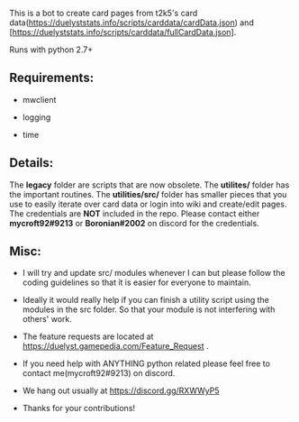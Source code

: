 This is a bot to create card pages from t2k5's card data(https://duelyststats.info/scripts/carddata/cardData.json) and [https://duelyststats.info/scripts/carddata/fullCardData.json].


Runs with python 2.7+


## Requirements:
 - mwclient

 - logging

 - time

## Details:
The **legacy** folder are scripts that are now obsolete.
The **utilites/** folder has the important routines. The **utilities/src/** folder has smaller pieces that you use to easily iterate over card data or login into wiki and create/edit pages. The credentials are **NOT** included in the repo. Please contact either **mycroft92#9213** or **Boronian#2002** on discord for the credentials.

## Misc:
 - I will try and update src/ modules whenever I can but please follow the coding guidelines so that it is easier for everyone to maintain.

 - Ideally it would really help if you can finish a utility script using the modules in the src folder. So that your module is not interfering with others' work.
 
 - The feature requests are located at https://duelyst.gamepedia.com/Feature_Request .
 - If you need help with ANYTHING python related please feel free to contact me(mycroft92#9213) on discord.
 - We hang out usually at https://discord.gg/RXWWyP5 
 - Thanks for your contributions!
